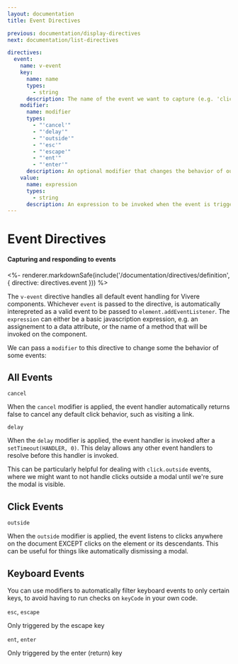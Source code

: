 ```yaml
---
layout: documentation
title: Event Directives

previous: documentation/display-directives
next: documentation/list-directives

directives:
  event:
    name: v-event
    key:
      name: name
      types:
        - string
      description: The name of the event we want to capture (e.g. 'click', 'mouseover', 'keydown')
    modifier:
      name: modifier
      types:
        - "'cancel'"
        - "'delay'"
        - "'outside'"
        - "'esc'"
        - "'escape'"
        - "'ent'"
        - "'enter'"
      description: An optional modifier that changes the behavior of our event listener
    value:
      name: expression
      types:
        - string
      description: An expression to be invoked when the event is triggered
---
```


# Event Directives

#### Capturing and responding to events

<%- renderer.markdownSafe(include('/documentation/directives/definition', { directive: directives.event })) %>

The `v-event` directive handles all default event handling for Vivere components. Whichever `event` is passed to the directive, is automatically interepreted as a valid event to be passed to `element.addEventListener`. The `expression` can either be a basic javascription expression, e.g. an assignement to a data attribute, or the name of a method that will be invoked on the component.

We can pass a `modifier` to this directive to change some the behavior of some events:

## All Events

`cancel`

When the `cancel` modifier is applied, the event handler automatically returns false to cancel any default click behavior, such as visiting a link.

`delay`

When the `delay` modifier is applied, the event handler is invoked after a `setTimeout(HANDLER, 0)`. This delay allows any other event handlers to resolve before this handler is invoked.

This can be particularly helpful for dealing with `click.outside` events, where we might want to not handle clicks outside a modal until we're sure the modal is visible.

## Click Events

`outside`

When the `outside` modifier is applied, the event listens to clicks anywhere on the document EXCEPT clicks on the element or its descendants. This can be useful for things like automatically dismissing a modal.

## Keyboard Events

You can use modifiers to automatically filter keyboard events to only certain keys, to avoid having to run checks on `keyCode` in your own code.

`esc`, `escape`

Only triggered by the escape key

`ent`, `enter`

Only triggered by the enter (return) key
